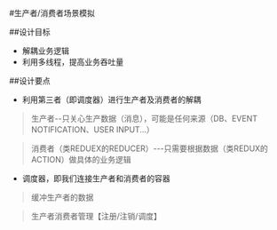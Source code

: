 #生产者/消费者场景模拟

##设计目标
- 解耦业务逻辑
- 利用多线程，提高业务吞吐量


##设计要点
- 利用第三者（即调度器）进行生产者及消费者的解耦 
> 生产者--只关心生产数据（消息），可能是任何来源（DB、EVENT NOTIFICATION、USER INPUT...） 

> 消费者（类REDUEX的REDUCER）---只需要根据数据（类REDUX的ACTION）做具体的业务逻辑 

- 调度器，即我们连接生产者和消费者的容器
> 缓冲生产者的数据 

> 生产者消费者管理【注册/注销/调度】 

